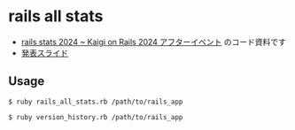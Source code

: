 
# rails all stats

- [rails stats 2024 ~ Kaigi on Rails 2024 アフターイベント](https://andpad.connpass.com/event/337371/)  のコード資料です
- [発表スライド](https://speakerdeck.com/ykpythemind/rails-all-stats)

## Usage

```shell
$ ruby rails_all_stats.rb /path/to/rails_app
```


```shell
$ ruby version_history.rb /path/to/rails_app
```
